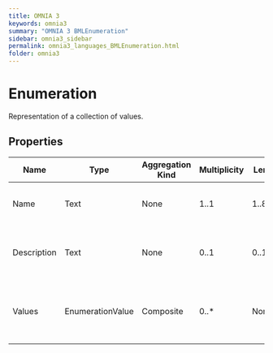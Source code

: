 ```yaml
---
title: OMNIA 3
keywords: omnia3
summary: "OMNIA 3 BMLEnumeration"
sidebar: omnia3_sidebar
permalink: omnia3_languages_BMLEnumeration.html
folder: omnia3
---
```


# Enumeration
Representation of a collection of values.
## Properties

| Name | Type | Aggregation Kind | Multiplicity | Length | Description |
| --------- | --------- | --------- | --------- | --------- | --------- |
| Name | Text | None | 1..1 | 1..80 | The name of the entity (unique identifier). |
| Description | Text | None | 0..1 | 0..1024 | The textual explanation of the entities' purpose. |
| Values | EnumerationValue | Composite | 0..* | None | A collection of entries representing an entry of an enumeration. |


